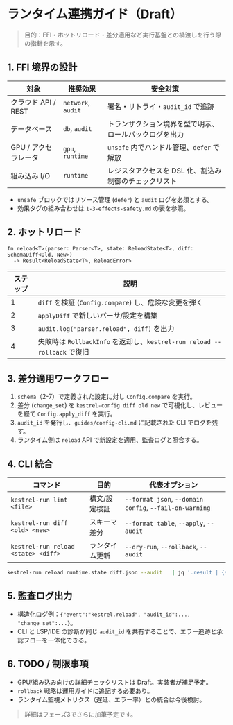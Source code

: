 # ランタイム連携ガイド（Draft）

> 目的：FFI・ホットリロード・差分適用など実行基盤との橋渡しを行う際の指針を示す。

## 1. FFI 境界の設計

| 対象 | 推奨効果 | 安全対策 |
| --- | --- | --- |
| クラウド API / REST | `network`, `audit` | 署名・リトライ・`audit_id` で追跡 |
| データベース | `db`, `audit` | トランザクション境界を型で明示、ロールバックログを出力 |
| GPU / アクセラレータ | `gpu`, `runtime` | `unsafe` 内でハンドル管理、`defer` で解放 |
| 組み込み I/O | `runtime` | レジスタアクセスを DSL 化、割込み制御のチェックリスト |

- `unsafe` ブロックではリソース管理 (`defer`) と `audit` ログを必須とする。
- 効果タグの組み合わせは `1-3-effects-safety.md` の表を参照。

## 2. ホットリロード

```kestrel
fn reload<T>(parser: Parser<T>, state: ReloadState<T>, diff: SchemaDiff<Old, New>)
  -> Result<ReloadState<T>, ReloadError>
```

| ステップ | 説明 |
| --- | --- |
| 1 | `diff` を検証 (`Config.compare`) し、危険な変更を弾く |
| 2 | `applyDiff` で新しいパーサ/設定を構築 |
| 3 | `audit.log("parser.reload", diff)` を出力 |
| 4 | 失敗時は `RollbackInfo` を返却し、`kestrel-run reload --rollback` で復旧 |

## 3. 差分適用ワークフロー

1. `schema`（2-7）で定義された設定に対し `Config.compare` を実行。
2. 差分 (`change_set`) を `kestrel-config diff old new` で可視化し、レビューを経て `Config.apply_diff` を実行。
3. `audit_id` を発行し、`guides/config-cli.md` に記載された CLI でログを残す。
4. ランタイム側は `reload` API で新設定を適用、監査ログと照合する。

## 4. CLI 統合

| コマンド | 目的 | 代表オプション |
| --- | --- | --- |
| `kestrel-run lint <file>` | 構文/設定検証 | `--format json`, `--domain config`, `--fail-on-warning` |
| `kestrel-run diff <old> <new>` | スキーマ差分 | `--format table`, `--apply`, `--audit` |
| `kestrel-run reload <state> <diff>` | ランタイム更新 | `--dry-run`, `--rollback`, `--audit` |

```bash
kestrel-run reload runtime.state diff.json --audit   | jq '.result | {status, audit_id}'
```

## 5. 監査ログ出力

- 構造化ログ例：`{"event":"kestrel.reload", "audit_id":..., "change_set":...}`。
- CLI と LSP/IDE の診断が同じ `audit_id` を共有することで、エラー追跡と承認フローを一体化できる。

## 6. TODO / 制限事項

- GPU/組み込み向けの詳細チェックリストは Draft。実装者が補足予定。
- `rollback` 戦略は運用ガイドに追記する必要あり。
- ランタイム監視メトリクス（遅延、エラー率）との統合は今後検討。

> 詳細はフェーズ3でさらに加筆予定です。
